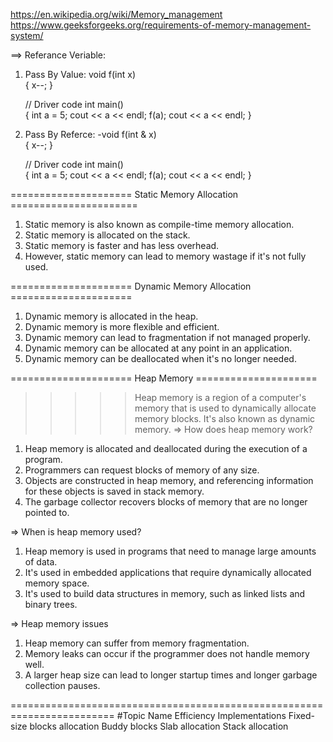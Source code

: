 https://en.wikipedia.org/wiki/Memory_management
https://www.geeksforgeeks.org/requirements-of-memory-management-system/



==> Referance Veriable:
1. Pass By Value:
    void f(int x)  
    { 
        x--; 
    } 
    
    // Driver code 
    int main()  
    { 
        int a = 5; 
        cout << a << endl; 
        f(a); 
        cout << a << endl; 
    }

2. Pass By Referce:
   -void f(int & x)  
    { 
        x--; 
    } 
    
    // Driver code 
    int main()  
    { 
        int a = 5; 
        cout << a << endl; 
        f(a); 
        cout << a << endl; 
    }


===================== Static Memory Allocation ======================
1. Static memory is also known as compile-time memory allocation.
2. Static memory is allocated on the stack.
3. Static memory is faster and has less overhead.
4. However, static memory can lead to memory wastage if it's not fully used.


===================== Dynamic Memory Allocation =====================
1. Dynamic memory is allocated in the heap.
2. Dynamic memory is more flexible and efficient.
3. Dynamic memory can lead to fragmentation if not managed properly.
4. Dynamic memory can be allocated at any point in an application.
5. Dynamic memory can be deallocated when it's no longer needed.

===================== Heap Memory =====================
>>>>> Heap memory is a region of a computer's memory that is used to dynamically allocate memory blocks. It's also known as dynamic memory. 
=> How does heap memory work?
1. Heap memory is allocated and deallocated during the execution of a program. 
2. Programmers can request blocks of memory of any size. 
3. Objects are constructed in heap memory, and referencing information for these objects is saved in stack memory. 
4. The garbage collector recovers blocks of memory that are no longer pointed to. 

=> When is heap memory used?
1. Heap memory is used in programs that need to manage large amounts of data. 
2. It's used in embedded applications that require dynamically allocated memory space. 
3. It's used to build data structures in memory, such as linked lists and binary trees. 

=> Heap memory issues
1. Heap memory can suffer from memory fragmentation. 
2. Memory leaks can occur if the programmer does not handle memory well. 
3. A larger heap size can lead to longer startup times and longer garbage collection pauses. 


========================================================================
#Topic Name
    Efficiency
    Implementations
    Fixed-size blocks allocation
    Buddy blocks
    Slab allocation
    Stack allocation


